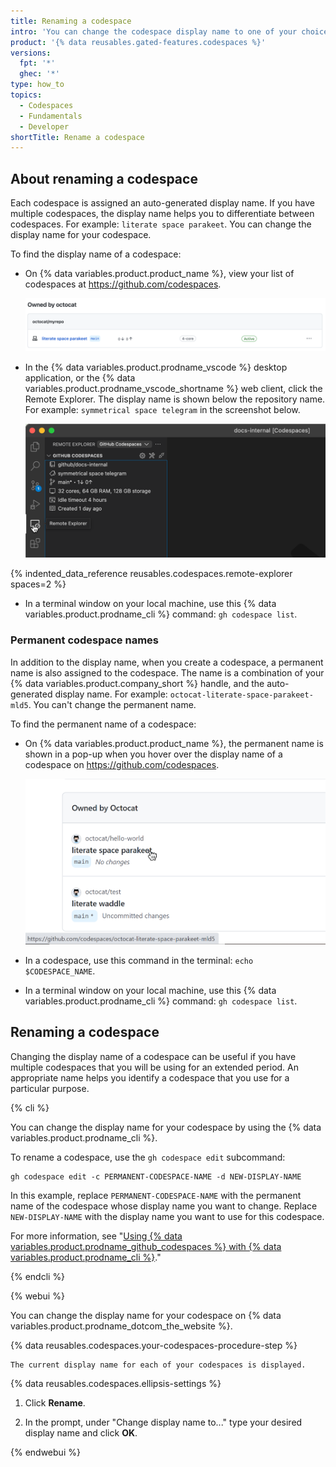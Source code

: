 ```yaml
---
title: Renaming a codespace
intro: 'You can change the codespace display name to one of your choice through {% data variables.product.prodname_dotcom_the_website %} or the {% data variables.product.prodname_cli %}.'
product: '{% data reusables.gated-features.codespaces %}'
versions:
  fpt: '*'
  ghec: '*'
type: how_to
topics:
  - Codespaces
  - Fundamentals
  - Developer
shortTitle: Rename a codespace
---
```


## About renaming a codespace

Each codespace is assigned an auto-generated display name. If you have multiple codespaces, the display name helps you to differentiate between codespaces. For example: `literate space parakeet`. You can change the display name for your codespace.

To find the display name of a codespace:

- On {% data variables.product.product_name %}, view your list of codespaces at https://github.com/codespaces.

  ![Screenshot of the list of codespaces in GitHub](/assets/images/help/codespaces/codespaces-list-display-name.png)

- In the {% data variables.product.prodname_vscode %} desktop application, or the {% data variables.product.prodname_vscode_shortname %} web client, click the Remote Explorer. The display name is shown below the repository name. For example: `symmetrical space telegram` in the screenshot below.

  ![Screenshot of the Remote Explorer in VS Code](/assets/images/help/codespaces/codespaces-remote-explorer.png)

{% indented_data_reference reusables.codespaces.remote-explorer spaces=2 %}
- In a terminal window on your local machine, use this {% data variables.product.prodname_cli %} command: `gh codespace list`. 

### Permanent codespace names

In addition to the display name, when you create a codespace, a permanent name is also assigned to the codespace. The name is a combination of your {% data variables.product.company_short %} handle, and the auto-generated display name. For example: `octocat-literate-space-parakeet-mld5`. You can't change the permanent name.

To find the permanent name of a codespace:

* On {% data variables.product.product_name %}, the permanent name is shown in a pop-up when you hover over the display name of a codespace on https://github.com/codespaces. 

   ![Screenshot of the codespace name shown on hover over](/assets/images/help/codespaces/find-codespace-name-github.png)
   
* In a codespace, use this command in the terminal: `echo $CODESPACE_NAME`.
* In a terminal window on your local machine, use this {% data variables.product.prodname_cli %} command: `gh codespace list`.

## Renaming a codespace

Changing the display name of a codespace can be useful if you have multiple codespaces that you will be using for an extended period. An appropriate name helps you identify a codespace that you use for a particular purpose. 

{% cli %}

You can change the display name for your codespace by using the {% data variables.product.prodname_cli %}.

To rename a codespace, use the `gh codespace edit` subcommand:

```shell
gh codespace edit -c PERMANENT-CODESPACE-NAME -d NEW-DISPLAY-NAME
```

In this example, replace `PERMANENT-CODESPACE-NAME` with the permanent name of the codespace whose display name you want to change. Replace `NEW-DISPLAY-NAME` with the display name you want to use for this codespace.

For more information, see "[Using {% data variables.product.prodname_github_codespaces %} with {% data variables.product.prodname_cli %}](/codespaces/developing-in-codespaces/using-github-codespaces-with-github-cli#rename-a-codespace)."

{% endcli %}

{% webui %}

You can change the display name for your codespace on {% data variables.product.prodname_dotcom_the_website %}.

{% data reusables.codespaces.your-codespaces-procedure-step %}

    The current display name for each of your codespaces is displayed.

{% data reusables.codespaces.ellipsis-settings %}
1. Click **Rename**.

1. In the prompt, under "Change display name to..." type your desired display name and click **OK**.

{% endwebui %}